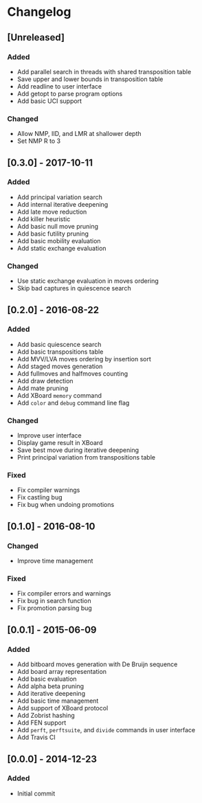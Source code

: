 # Changelog

## [Unreleased]

### Added
- Add parallel search in threads with shared transposition table
- Save upper and lower bounds in transposition table
- Add readline to user interface
- Add getopt to parse program options
- Add basic UCI support

### Changed
- Allow NMP, IID, and LMR at shallower depth
- Set NMP R to 3

## [0.3.0] - 2017-10-11

### Added
- Add principal variation search
- Add internal iterative deepening
- Add late move reduction
- Add killer heuristic
- Add basic null move pruning
- Add basic futility pruning
- Add basic mobility evaluation
- Add static exchange evaluation

### Changed
- Use static exchange evaluation in moves ordering
- Skip bad captures in quiescence search


## [0.2.0] - 2016-08-22

### Added
- Add basic quiescence search
- Add basic transpositions table
- Add MVV/LVA moves ordering by insertion sort
- Add staged moves generation
- Add fullmoves and halfmoves counting
- Add draw detection
- Add mate pruning
- Add XBoard `memory` command
- Add `color` and `debug` command line flag


### Changed
- Improve user interface
- Display game result in XBoard
- Save best move during iterative deepening
- Print principal variation from transpositions table

### Fixed
- Fix compiler warnings
- Fix castling bug
- Fix bug when undoing promotions


## [0.1.0] - 2016-08-10

### Changed
- Improve time management

### Fixed
- Fix compiler errors and warnings
- Fix bug in search function
- Fix promotion parsing bug


## [0.0.1] - 2015-06-09

### Added
- Add bitboard moves generation with De Bruijn sequence
- Add board array representation
- Add basic evaluation
- Add alpha beta pruning
- Add iterative deepening
- Add basic time management
- Add support of XBoard protocol
- Add Zobrist hashing
- Add FEN support
- Add `perft`, `perftsuite`, and `divide` commands in user interface
- Add Travis CI


## [0.0.0] - 2014-12-23

### Added
- Initial commit

